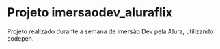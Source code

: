 # Projeto imersaodev_aluraflix

Projeto realizado durante a semana de imersão Dev pela Alura, utilizando codepen.
